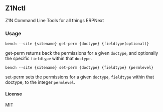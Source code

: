 ## Z1Nctl

Z1N Command Line Tools for all things ERPNext

### Usage

`bench --site {sitename} get-perm {doctype} {fieldtype(optional)}`

get-perm returns back the permissions for a given `doctype`, and optionally the specific `fieldtype` within that `doctype`.

`bench --site {sitename} set-perm {doctype} {fieldtype} {permlevel}`

set-perm sets the permissions for a given `doctype`, `fieldtype` within that doctype, to the integer `permlevel`.

#### License

MIT
